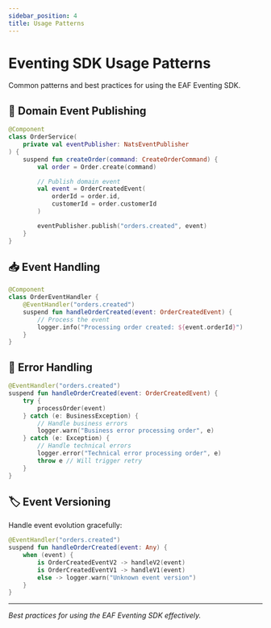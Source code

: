 ```yaml
---
sidebar_position: 4
title: Usage Patterns
---
```


# Eventing SDK Usage Patterns

Common patterns and best practices for using the EAF Eventing SDK.

## 🎯 Domain Event Publishing

```kotlin
@Component
class OrderService(
    private val eventPublisher: NatsEventPublisher
) {
    suspend fun createOrder(command: CreateOrderCommand) {
        val order = Order.create(command)

        // Publish domain event
        val event = OrderCreatedEvent(
            orderId = order.id,
            customerId = order.customerId
        )

        eventPublisher.publish("orders.created", event)
    }
}
```

## 📥 Event Handling

```kotlin
@Component
class OrderEventHandler {
    @EventHandler("orders.created")
    suspend fun handleOrderCreated(event: OrderCreatedEvent) {
        // Process the event
        logger.info("Processing order created: ${event.orderId}")
    }
}
```

## 🔄 Error Handling

```kotlin
@EventHandler("orders.created")
suspend fun handleOrderCreated(event: OrderCreatedEvent) {
    try {
        processOrder(event)
    } catch (e: BusinessException) {
        // Handle business errors
        logger.warn("Business error processing order", e)
    } catch (e: Exception) {
        // Handle technical errors
        logger.error("Technical error processing order", e)
        throw e // Will trigger retry
    }
}
```

## 🏷️ Event Versioning

Handle event evolution gracefully:

```kotlin
@EventHandler("orders.created")
suspend fun handleOrderCreated(event: Any) {
    when (event) {
        is OrderCreatedEventV2 -> handleV2(event)
        is OrderCreatedEventV1 -> handleV1(event)
        else -> logger.warn("Unknown event version")
    }
}
```

---

_Best practices for using the EAF Eventing SDK effectively._
